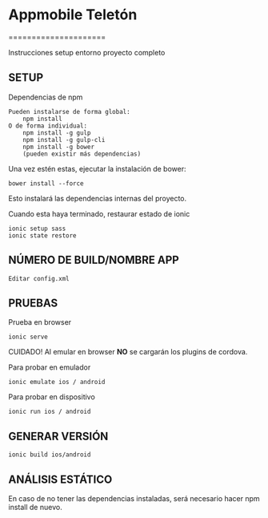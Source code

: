 # Appmobile Teletón #
=====================

Instrucciones setup entorno proyecto completo

## SETUP ##
Dependencias de npm

    Pueden instalarse de forma global:
        npm install
    O de forma individual:
        npm install -g gulp
        npm install -g gulp-cli
        npm install -g bower
        (pueden existir más dependencias)
Una vez estén estas, ejecutar la instalación de bower:

    bower install --force

Esto instalará las dependencias internas del proyecto.

Cuando esta haya terminado, restaurar estado de ionic

    ionic setup sass
    ionic state restore
    
## NÚMERO DE BUILD/NOMBRE APP ##

	Editar config.xml

## PRUEBAS ##

Prueba en browser

```
ionic serve
```

CUIDADO! Al emular en browser **NO** se cargarán los plugins de cordova.

Para probar en emulador
```
ionic emulate ios / android
```
Para probar en dispositivo
```
ionic run ios / android
```

## GENERAR VERSIÓN ##

	ionic build ios/android

## ANÁLISIS ESTÁTICO ##

En caso de no tener las dependencias instaladas, será necesario hacer npm install de nuevo.

